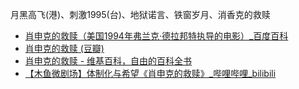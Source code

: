 月黑高飞(港)、刺激1995(台)、地狱诺言、铁窗岁月、消香克的救赎
- [肖申克的救赎（美国1994年弗兰克·德拉邦特执导的电影）_百度百科](https://baike.baidu.com/item/%E8%82%96%E7%94%B3%E5%85%8B%E7%9A%84%E6%95%91%E8%B5%8E/30307)
- [肖申克的救赎 (豆瓣)](https://movie.douban.com/subject/1292052/)
- [肖申克的救赎 - 维基百科，自由的百科全书](https://zh.wikipedia.org/zh-cn/%E8%82%96%E7%94%B3%E5%85%8B%E7%9A%84%E6%95%91%E8%B5%8E)
- [【木鱼微剧场】体制化与希望《肖申克的救赎》_哔哩哔哩_bilibili](https://www.bilibili.com/video/BV1us41117yA/)

